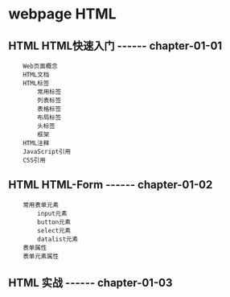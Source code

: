 # webpage HTML

## HTML   HTML快速入门  ------ chapter-01-01

		Web页面概念
		HTML文档
		HTML标签
			常用标签
			列表标签
			表格标签
			布局标签
			头标签
			框架
		HTML注释
		JavaScript引用
		CSS引用

## HTML HTML-Form   ------ chapter-01-02

		常用表单元素
			input元素
			button元素
			select元素
			datalist元素
		表单属性
		表单元素属性

## HTML 实战   ------ chapter-01-03